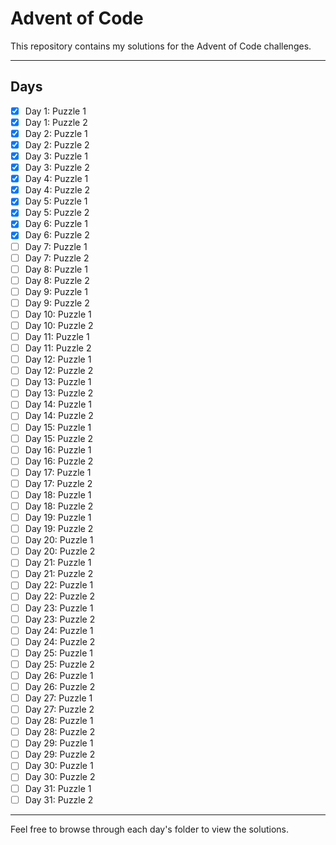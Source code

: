 # Advent of Code 

This repository contains my solutions for the Advent of Code challenges.

---

## Days

- [x] Day 1: Puzzle 1
- [x] Day 1: Puzzle 2
- [x] Day 2: Puzzle 1
- [x] Day 2: Puzzle 2
- [x] Day 3: Puzzle 1
- [x] Day 3: Puzzle 2
- [x] Day 4: Puzzle 1
- [x] Day 4: Puzzle 2
- [x] Day 5: Puzzle 1
- [x] Day 5: Puzzle 2
- [x] Day 6: Puzzle 1
- [x] Day 6: Puzzle 2
- [ ] Day 7: Puzzle 1
- [ ] Day 7: Puzzle 2
- [ ] Day 8: Puzzle 1
- [ ] Day 8: Puzzle 2
- [ ] Day 9: Puzzle 1
- [ ] Day 9: Puzzle 2
- [ ] Day 10: Puzzle 1
- [ ] Day 10: Puzzle 2
- [ ] Day 11: Puzzle 1
- [ ] Day 11: Puzzle 2
- [ ] Day 12: Puzzle 1
- [ ] Day 12: Puzzle 2
- [ ] Day 13: Puzzle 1
- [ ] Day 13: Puzzle 2
- [ ] Day 14: Puzzle 1
- [ ] Day 14: Puzzle 2
- [ ] Day 15: Puzzle 1
- [ ] Day 15: Puzzle 2
- [ ] Day 16: Puzzle 1
- [ ] Day 16: Puzzle 2
- [ ] Day 17: Puzzle 1
- [ ] Day 17: Puzzle 2
- [ ] Day 18: Puzzle 1
- [ ] Day 18: Puzzle 2
- [ ] Day 19: Puzzle 1
- [ ] Day 19: Puzzle 2
- [ ] Day 20: Puzzle 1
- [ ] Day 20: Puzzle 2
- [ ] Day 21: Puzzle 1
- [ ] Day 21: Puzzle 2
- [ ] Day 22: Puzzle 1
- [ ] Day 22: Puzzle 2
- [ ] Day 23: Puzzle 1
- [ ] Day 23: Puzzle 2
- [ ] Day 24: Puzzle 1
- [ ] Day 24: Puzzle 2
- [ ] Day 25: Puzzle 1
- [ ] Day 25: Puzzle 2
- [ ] Day 26: Puzzle 1
- [ ] Day 26: Puzzle 2
- [ ] Day 27: Puzzle 1
- [ ] Day 27: Puzzle 2
- [ ] Day 28: Puzzle 1
- [ ] Day 28: Puzzle 2
- [ ] Day 29: Puzzle 1
- [ ] Day 29: Puzzle 2
- [ ] Day 30: Puzzle 1
- [ ] Day 30: Puzzle 2
- [ ] Day 31: Puzzle 1
- [ ] Day 31: Puzzle 2

---

Feel free to browse through each day's folder to view the solutions.
